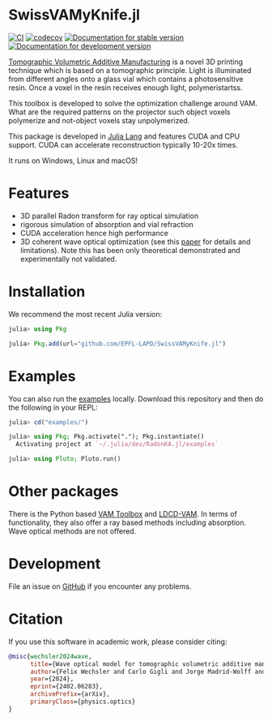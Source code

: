 # SwissVAMyKnife.jl
[![CI](https://github.com/EPFL-LAPD/SwissVAMyKnife.jl/actions/workflows/CI.yml/badge.svg)](https://github.com/EPFL-LAPD/SwissVAMyKnife.jl/actions/workflows/CI.yml) [![codecov](https://codecov.io/gh/EPFL-LAPD/SwissVAMyKnife.jl/graph/badge.svg?token=JZYHT3P3B7)](https://codecov.io/gh/EPFL-LAPD/SwissVAMyKnife.jl) [![Documentation for stable version](https://img.shields.io/badge/docs-stable-blue.svg)](https://roflmaostc.github.io/SwissVAMyKnife.jl/stable) [![Documentation for development version](https://img.shields.io/badge/docs-main-blue.svg)](https://roflmaostc.github.io/SwissVAMyKnife.jl/dev)

[Tomographic Volumetric Additive Manufacturing](https://www.nature.com/articles/s41467-020-14630-4) is a novel 3D printing technique
which is based on a tomographic principle.
Light is illuminated from different angles onto a glass vial which contains a photosensitive resin.
Once a voxel in the resin receives enough light, polymeristartss.

This toolbox is developed to solve the optimization challenge around VAM.
What are the required patterns on the projector such object voxels polymerize and not-object voxels
stay unpolymerized.

This package is developed in [Julia Lang](https://julialang.org/) and features CUDA and CPU support. CUDA can accelerate reconstruction typically 10-20x times.

It runs on Windows, Linux and macOS!


# Features
* 3D parallel Radon transform for ray optical simulation 
* rigorous simulation of absorption and vial refraction
* CUDA acceleration hence high performance
* 3D coherent wave optical optimization (see this [paper](https://arxiv.org/abs/2402.06283) for details and limitations). Note this has been only theoretical demonstrated and experimentally not validated.


# Installation
We recommend the most recent Julia version:
```julia
julia> using Pkg

julia> Pkg.add(url="github.com/EPFL-LAPD/SwissVAMyKnife.jl")
```

# Examples
You can also run the [examples](https://github.com/EPFL-LAPD/SwissVAMyKnife.jl/tree/main/examples) locally.
Download this repository and then do the following in your REPL:
```julia
julia> cd("examples/")

julia> using Pkg; Pkg.activate("."); Pkg.instantiate()
  Activating project at `~/.julia/dev/RadonKA.jl/examples`

julia> using Pluto; Pluto.run()
```


# Other packages
There is the Python based [VAM Toolbox](https://github.com/computed-axial-lithography/VAMToolbox) and [LDCD-VAM](https://github.com/facebookresearch/LDCT-VAM/). 
In terms of functionality, they also offer a ray based methods including absorption.
Wave optical methods are not offered.

# Development
File an issue on [GitHub](https://github.com/EPFL-LAPD/SwissVAMyKnife.jl) if you encounter any problems.


# Citation
If you use this software in academic work, please consider citing:
```bibtex
@misc{wechsler2024wave,
      title={Wave optical model for tomographic volumetric additive manufacturing},
      author={Felix Wechsler and Carlo Gigli and Jorge Madrid-Wolff and Christophe Moser},
      year={2024},
      eprint={2402.06283},
      archivePrefix={arXiv},
      primaryClass={physics.optics}
}
```
